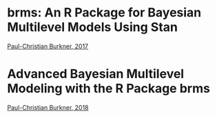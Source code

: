 # brms: An R Package for Bayesian Multilevel Models Using Stan
[Paul-Christian Burkner, 2017](https://www.jstatsoft.org/article/view/v080i01)

# Advanced Bayesian Multilevel Modeling with the R Package brms
[Paul-Christian Burkner, 2018](https://journal.r-project.org/archive/2018/RJ-2018-017/RJ-2018-017.pdf)
